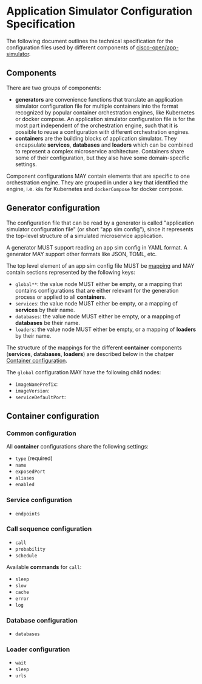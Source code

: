 # Application Simulator Configuration Specification

The following document outlines the technical specification for the
configuration files used by different components of
[cisco-open/app-simulator](https://github.com/cisco-open/app-simulator).

## Components

There are two groups of components:

- **generators** are convenience functions that translate an application
  simulator configuration file for multiple containers into the format
  recognized by popular container orchestration engines, like Kubernetes or
  docker compose. An application simulator configuration file is for the most
  part independent of the orchestration engine, such that it is possible to
  reuse a configuration with different orchestration engines.
- **containers** are the building blocks of application simulator. They
  encapsulate **services**, **databases** and **loaders** which can be combined
  to represent a complex microservice architecture. Containers share some of
  their configuration, but they also have some domain-specific settings.

Component configurations MAY contain elements that are specific to one
orchestration engine. They are grouped in under a key that identified the
engine, i.e. `k8s` for Kubernetes and `dockerCompose` for docker compose.

## Generator configuration

The configuration file that can be read by a generator is called "application
simulator configuration file" (or short "app sim config"), since it represents
the top-level structure of a simulated microservice application.

A generator MUST support reading an app sim config in YAML format. A generator
MAY support other formats like JSON, TOML, etc.

The top level element of an app sim config file MUST be
[mapping](https://yaml.org/spec/1.2.2/#mapping) and MAY contain sections
represented by the following keys:

- `global**`: the value node MUST either be empty, or a mapping that contains
  configurations that are either relevant for the generation process or applied
  to all **containers**.
- `services`: the value node MUST either be empty, or a mapping of
  **services** by their name.
- `databases`: the value node MUST either be empty, or a mapping of
  **databases** be their name.
- `loaders`: the value node MUST either be empty, or a mapping of **loaders**
  by their name.

The structure of the mappings for the different **container** components
(**services**, **databases**, **loaders**) are described below in the chatper
[Container configuration](#container-configuration).

The `global` configuration MAY have the following child nodes:

- `imageNamePrefix`:
- `imageVersion`:
- `serviceDefaultPort`:

## Container configuration

### Common configuration

All **container** configurations share the following settings:

- `type` (required)
- `name`
- `exposedPort`
- `aliases`
- `enabled`

### Service configuration

- `endpoints`

### Call sequence configuration

- `call`
- `probability`
- `schedule`

Available **commands** for `call`:

- `sleep`
- `slow`
- `cache`
- `error`
- `log`

### Database configuration

- `databases`

### Loader configuration

- `wait`
- `sleep`
- `urls`
